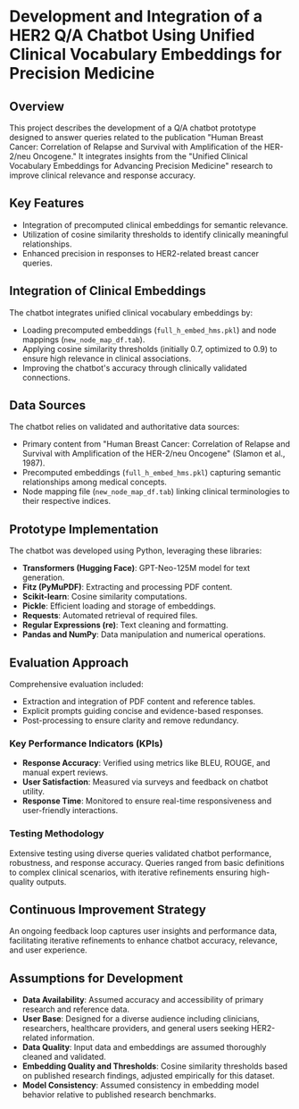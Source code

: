 # Development and Integration of a HER2 Q/A Chatbot Using Unified Clinical Vocabulary Embeddings for Precision Medicine

## Overview
This project describes the development of a Q/A chatbot prototype designed to answer queries related to the publication "Human Breast Cancer: Correlation of Relapse and Survival with Amplification of the HER-2/neu Oncogene." It integrates insights from the "Unified Clinical Vocabulary Embeddings for Advancing Precision Medicine" research to improve clinical relevance and response accuracy.

## Key Features
- Integration of precomputed clinical embeddings for semantic relevance.
- Utilization of cosine similarity thresholds to identify clinically meaningful relationships.
- Enhanced precision in responses to HER2-related breast cancer queries.

## Integration of Clinical Embeddings
The chatbot integrates unified clinical vocabulary embeddings by:
- Loading precomputed embeddings (`full_h_embed_hms.pkl`) and node mappings (`new_node_map_df.tab`).
- Applying cosine similarity thresholds (initially 0.7, optimized to 0.9) to ensure high relevance in clinical associations.
- Improving the chatbot's accuracy through clinically validated connections.

## Data Sources
The chatbot relies on validated and authoritative data sources:
- Primary content from "Human Breast Cancer: Correlation of Relapse and Survival with Amplification of the HER-2/neu Oncogene" (Slamon et al., 1987).
- Precomputed embeddings (`full_h_embed_hms.pkl`) capturing semantic relationships among medical concepts.
- Node mapping file (`new_node_map_df.tab`) linking clinical terminologies to their respective indices.

## Prototype Implementation
The chatbot was developed using Python, leveraging these libraries:
- **Transformers (Hugging Face)**: GPT-Neo-125M model for text generation.
- **Fitz (PyMuPDF)**: Extracting and processing PDF content.
- **Scikit-learn**: Cosine similarity computations.
- **Pickle**: Efficient loading and storage of embeddings.
- **Requests**: Automated retrieval of required files.
- **Regular Expressions (re)**: Text cleaning and formatting.
- **Pandas and NumPy**: Data manipulation and numerical operations.

## Evaluation Approach
Comprehensive evaluation included:
- Extraction and integration of PDF content and reference tables.
- Explicit prompts guiding concise and evidence-based responses.
- Post-processing to ensure clarity and remove redundancy.

### Key Performance Indicators (KPIs)
- **Response Accuracy**: Verified using metrics like BLEU, ROUGE, and manual expert reviews.
- **User Satisfaction**: Measured via surveys and feedback on chatbot utility.
- **Response Time**: Monitored to ensure real-time responsiveness and user-friendly interactions.

### Testing Methodology
Extensive testing using diverse queries validated chatbot performance, robustness, and response accuracy. Queries ranged from basic definitions to complex clinical scenarios, with iterative refinements ensuring high-quality outputs.

## Continuous Improvement Strategy
An ongoing feedback loop captures user insights and performance data, facilitating iterative refinements to enhance chatbot accuracy, relevance, and user experience.

## Assumptions for Development
- **Data Availability**: Assumed accuracy and accessibility of primary research and reference data.
- **User Base**: Designed for a diverse audience including clinicians, researchers, healthcare providers, and general users seeking HER2-related information.
- **Data Quality**: Input data and embeddings are assumed thoroughly cleaned and validated.
- **Embedding Quality and Thresholds**: Cosine similarity thresholds based on published research findings, adjusted empirically for this dataset.
- **Model Consistency**: Assumed consistency in embedding model behavior relative to published research benchmarks.

